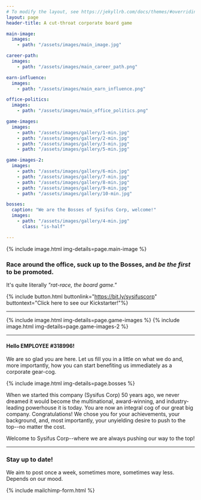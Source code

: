 ```yaml
---
# To modify the layout, see https://jekyllrb.com/docs/themes/#overriding-theme-defaults
layout: page
header-title: A cut-throat corporate board game

main-image:
  images:
    - path: "/assets/images/main_image.jpg"

career-path:
  images:
    - path: "/assets/images/main_career_path.png"

earn-influence:
  images:
    - path: "/assets/images/main_earn_influence.png"

office-politics:
  images:
    - path: "/assets/images/main_office_politics.png"

game-images:
  images:
    - path: "/assets/images/gallery/1-min.jpg"
    - path: "/assets/images/gallery/2-min.jpg"
    - path: "/assets/images/gallery/3-min.jpg"
    - path: "/assets/images/gallery/5-min.jpg"

game-images-2:
  images:
    - path: "/assets/images/gallery/6-min.jpg"
    - path: "/assets/images/gallery/7-min.jpg"
    - path: "/assets/images/gallery/8-min.jpg"
    - path: "/assets/images/gallery/9-min.jpg"
    - path: "/assets/images/gallery/10-min.jpg"

bosses:
  caption: "We are the Bosses of Sysifus Corp, welcome!"
  images:
    - path: "/assets/images/gallery/4-min.jpg"
      class: "is-half"

---
```


{% include image.html img-details=page.main-image %}

### Race around the office, suck up to the Bosses, and _be the first_ to be promoted.

It's quite literally _"rat-race, the board game."_

{% include button.html buttonlink="https://bit.ly/sysifuscorp" buttontext="Click here to see our Kickstarter!"%}

---

{% include image.html img-details=page.game-images %}
{% include image.html img-details=page.game-images-2 %}

---

#### Hello EMPLOYEE #318996!

We are so glad you are here. Let us fill you in a little on what we do and, more importantly, how you can start benefiting us immediately as a corporate gear-cog.  

{% include image.html img-details=page.bosses %}

When we started this company (Sysifus Corp) 50 years ago, we never dreamed it would become the multinational, award-winning, and industry-leading powerhouse it is today. You are now an integral cog of our great big company. Congratulations! We chose you for your achievements, your background, and, most importantly, your unyielding desire to push to the top--no matter the cost.

Welcome to Sysifus Corp--where we are always pushing our way to the top!


---

### Stay up to date!
We aim to post once a week, sometimes more, sometimes way less. Depends on our mood.

{% include mailchimp-form.html %}
